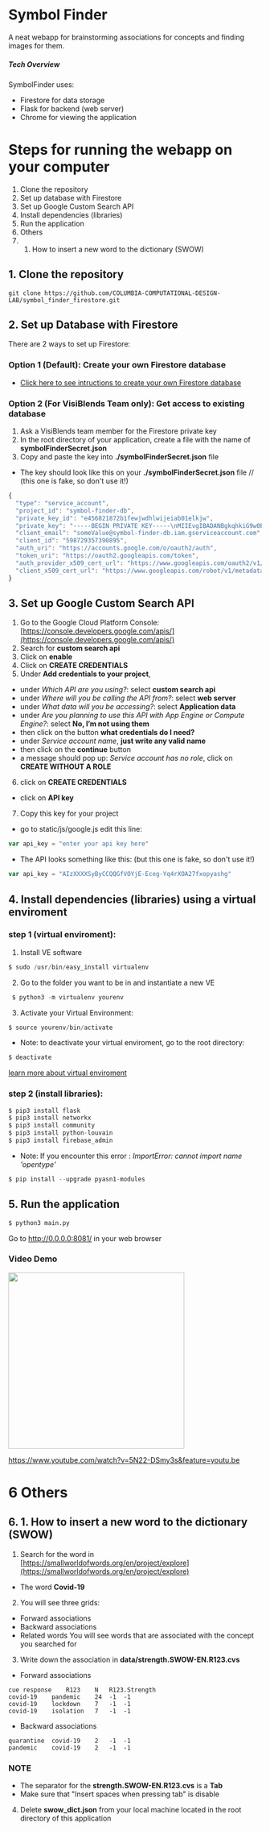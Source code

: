 # Symbol Finder 
A neat webapp for brainstorming associations for concepts and finding images for them. 

##### Tech Overview 
SymbolFinder uses:
- Firestore for data storage 
- Flask for backend (web server)
- Chrome for viewing the application


# Steps for running the webapp on your computer 
1. Clone the repository
2. Set up database with Firestore
3. Set up Google Custom Search API
4. Install dependencies (libraries)
5. Run the application
6. Others
6. 1. How to insert a new word to the dictionary (SWOW)


## 1. Clone the repository
```shell
git clone https://github.com/COLUMBIA-COMPUTATIONAL-DESIGN-LAB/symbol_finder_firestore.git
```
## 2. Set up Database with Firestore
There are 2 ways to set up Firestore:

### Option 1 (Default): Create your own Firestore database
* [Click here to see intructions to create your own Firestore database](https://github.com/COLUMBIA-COMPUTATIONAL-DESIGN-LAB/symbol_finder_firestore/blob/master/SettingFirestore.MD)

### Option 2 (For VisiBlends Team only): Get access to existing database
1. Ask a VisiBlends team member for the Firestore private key
2. In the root directory of your application, create a file with the name of **symbolFinderSecret.json** 
3. Copy and paste the key into **./symbolFinderSecret.json** file
- The key should look like this on your **./symbolFinderSecret.json** file 
// (this one is fake, so don't use it!)
```js
{
  "type": "service_account",
  "project_id": "symbol-finder-db",
  "private_key_id": "e456821872b1fewjwdhlwijeiab01elkjw",
  "private_key": "-----BEGIN PRIVATE KEY-----\nMIIEvgIBADANBgkqhkiG9w0BAQEFAASCBKgwggSkAgEAAoIBAQDlH702SkDZgMqH\njM+/pMxW6Gm0k7BbF7vRN34IoijreoijI8AlUE61JuFDW7nG7nSW9q\nJxLBmp0xwUpoi9FPs1guNyjkqdlxp2dv4Llmhg//ySQbn9Zt8GTIAMydlE9S02... V5\n-----END PRIVATE KEY-----\n",
  "client_email": "someValue@symbol-finder-db.iam.gserviceaccount.com",
  "client_id": "598729357390895",
  "auth_uri": "https://accounts.google.com/o/oauth2/auth",
  "token_uri": "https://oauth2.googleapis.com/token",
  "auth_provider_x509_cert_url": "https://www.googleapis.com/oauth2/v1/certs",
  "client_x509_cert_url": "https://www.googleapis.com/robot/v1/metadata/x539/firebase-adminsdk-app-project.iam.gserviceaccount.com"
}

```

## 3. Set up Google Custom Search API
1. Go to the Google Cloud Platform Console: [https://console.developers.google.com/apis/](https://console.developers.google.com/apis/)
2. Search for **custom search api**
3. Click on **enable**
4. Click on **CREATE CREDENTIALS**
5. Under **Add credentials to your project**, 
  -  under *Which API are you using?*: select **custom search api**
  -  under *Where will you be calling the API from?*: select **web server**
  -  under *What data will you be accessing?*: select **Application data**
  -  under *Are you planning to use this API with App Engine or Compute Engine?*: select **No, I’m not using them**
  -  then click on the button **what credentials do I need?**
  -  under *Service account name*, **just write any valid name**
  -  then click on the **continue** button
  -  a message should pop up: *Service account has no role*, click on **CREATE WITHOUT A ROLE**
6. click on **CREATE CREDENTIALS**
  -  click on **API key**
7. Copy this key for your project 
  -  go to static/js/google.js edit this line:
```js
var api_key = "enter your api key here"
```
  -  The API looks something like this: (but this one is fake, so don't use it!)
```js
var api_key = "AIzXXXXSyByCCQQGfVOYjE-Eceg-Yq4rXOA27fxopyashg"
```

## 4. Install dependencies (libraries) using a virtual enviroment 

### step 1 (virtual enviroment):
1. Install VE software
```s
$ sudo /usr/bin/easy_install virtualenv
```
2. Go to the folder you want to be in and instantiate a new VE
```s
 $ python3 -m virtualenv yourenv
 ```

3. Activate your Virtual Environment: 
```s
$ source yourenv/bin/activate
```
- Note: to deactivate your virtual enviroment, go to the root directory:
```s
$ deactivate 
```
[learn more about virtual enviroment](https://docs.python.org/3/library/venv.html)


### step 2 (install libraries):
```s
$ pip3 install flask
$ pip3 install networkx
$ pip3 install community
$ pip3 install python-louvain
$ pip3 install firebase_admin
```

- Note: If you encounter this error : *ImportError: cannot import name 'opentype'*
```s
$ pip install --upgrade pyasn1-modules
```

## 5. Run the application 
```s
$ python3 main.py
```
Go to http://0.0.0.0:8081/ in your web browser

### Video Demo
<a href="https://www.youtube.com/watch?v=5N22-DSmy3s&feature=youtu.be" target= "_blank">
<img src="https://github.com/COLUMBIA-COMPUTATIONAL-DESIGN-LAB/symbol_finder_firestore/blob/master/videoDemo.png" width="350"/>
</a>

https://www.youtube.com/watch?v=5N22-DSmy3s&feature=youtu.be

# 6 Others
## 6. 1. How to insert a new word to the dictionary (SWOW)

1. Search for the word in [https://smallworldofwords.org/en/project/explore](https://smallworldofwords.org/en/project/explore)
- The word **Covid-19**
2. You will see three grids:
- Forward associations 
- Backward associations
- Related words
You will see words that are associated with the concept you searched for 
3. Write down the association in **data/strength.SWOW-EN.R123.cvs**
- Forward associations 
```
cue	response	R123	N	R123.Strength
covid-19	pandemic	24	-1	-1
covid-19	lockdown	7	-1	-1
covid-19	isolation	7	-1	-1
```
- Backward associations
```
quarantine	covid-19	2	-1	-1
pandemic	covid-19	2	-1	-1
```
### NOTE
- The separator for the **strength.SWOW-EN.R123.cvs** is a **Tab**
- Make sure that "Insert spaces when pressing tab" is disable

4. Delete **swow_dict.json** from your local machine located in the root directory of this application 



